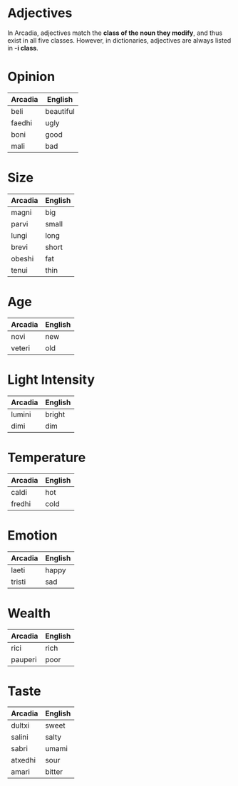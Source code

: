 # Adjectives

In Arcadia, adjectives match the **class of the noun they modify**, and thus exist in all five classes.
However, in dictionaries, adjectives are always listed in **-i class**.

# Opinion

| Arcadia | English   |
| ------- | --------- |
| beli    | beautiful |
| faedhi  | ugly      |
| boni    | good      |
| mali    | bad       |

# Size

| Arcadia | English |
| ------- | ------- |
| magni   | big     |
| parvi   | small   |
| lungi   | long    |
| brevi   | short   |
| obeshi  | fat     |
| tenui   | thin    |

# Age

| Arcadia | English |
| ------- | ------- |
| novi    | new     |
| veteri  | old     |

# Light Intensity

| Arcadia | English |
| ------- | ------- |
| lumini  | bright  |
| dimi    | dim     |

# Temperature

| Arcadia | English |
| ------- | ------- |
| caldi   | hot     |
| fredhi  | cold    |

# Emotion

| Arcadia | English |
| ------- | ------- |
| laeti   | happy   |
| tristi  | sad     |

# Wealth

| Arcadia | English |
| ------- | ------- |
| rici    | rich    |
| pauperi | poor    |

# Taste

| Arcadia | English |
| ------- | ------- |
| dultxi  | sweet   |
| salini  | salty   |
| sabri   | umami   |
| atxedhi | sour    |
| amari   | bitter  |
